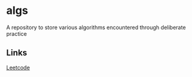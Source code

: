 # algs
A repository to store various algorithms encountered through deliberate practice

## Links
[Leetcode](Leetcode)
